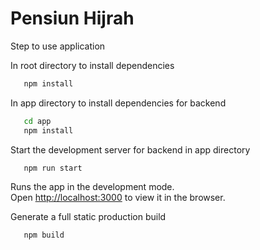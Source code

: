 # Pensiun Hijrah

Step to use application

In root directory to install dependencies
```sh
   npm install
```

In app directory to install dependencies for backend
```sh
   cd app
   npm install
```

Start the development server for backend in app directory

```sh
   npm run start
```

Runs the app in the development mode.\
Open [http://localhost:3000](http://localhost:3000) to view it in the browser.

Generate a full static production build

```sh
   npm build
```
